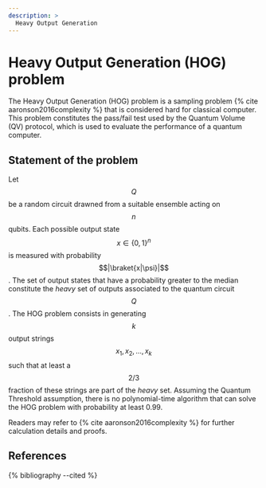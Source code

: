 ```yaml
---
description: >
  Heavy Output Generation
---
```


# Heavy Output Generation (HOG) problem

<!-- Insert reference to: "Complexity theoretic foundations of quantum supremacy experiments-->
The Heavy Output Generation (HOG) problem is a sampling problem {% cite aaronson2016complexity %} that is considered hard for classical computer. This problem constitutes the pass/fail test used by the Quantum Volume (QV) protocol, which is used to evaluate the performance of a quantum computer.

## Statement of the problem
Let $$Q$$ be a random circuit drawned from a suitable ensemble acting on $$n$$ qubits. Each possible output state $$x \in \{0, 1\}^n$$ is measured with probability $$|\braket{x|\psi}|$$.
The set of output states that have a probability greater to the median constitute the *heavy* set of outputs associated to the quantum circuit $$Q$$.
The HOG problem consists in generating $$k$$ output strings $$x_1, x_2, ..., x_k$$ such that at least a $$2/3$$ fraction of these strings are part of the *heavy* set.
Assuming the Quantum Threshold assumption, there is no polynomial-time algorithm that can solve the HOG problem with probability at least 0.99.

Readers may refer to {% cite aaronson2016complexity %} for further calculation details and proofs.

## References
{% bibliography --cited %}